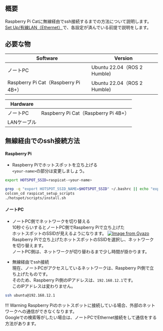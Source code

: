 ## 概要
Raspberry Pi Catに無線経由でssh接続するまでの方法について説明します。  
[Set Up/有線LAN（Ethernet）](../set_up/wired.md)で、各設定が済んでいる前提で説明をします。

## 必要な物
| Software         | Version                                      |
| ---------------- | -------------------------------------------- | 
| ノートPC         | Ubuntu 22.04（ROS 2 Humble) |
| Raspberry Pi Cat（Raspberry Pi 4B+） | Ubuntu 22.04（ROS 2 Humble) |

| Hardware            |                  | 
| ------------------- | ---------------- | 
| ノートPC            | Raspberry Pi Cat（Raspberry Pi 4B+） | 
| LANケーブル |  | 

## 無線経由でのssh接続方法

#### Raspberry Pi

* Raspberry Piでホットスポットを立ち上げる  
`<your-name>`の部分は変更しましょう。

```sh
export HOTSPOT_SSID=raspicat-<your-name>
```

```sh
grep -q "export HOTSPOT_SSID_NAME=$HOTSPOT_SSID" ~/.bashrc || echo "export HOTSPOT_SSID_NAME=$HOTSPOT_SSID" >> ~/.bashrc
colcon_cd raspicat_setup_scripts
./hotspot/scripts/install.sh
```

#### ノートPC


* ノートPC側でネットワークを切り替える  
10秒ぐらいするとノートPC側でRaspberry Piで立ち上げた  
ホットスポットのSSIDが見えるようになります。
[![Image from Gyazo](https://i.gyazo.com/f8d062086a3f1eb98c692913035d2573.png)](https://gyazo.com/f8d062086a3f1eb98c692913035d2573)
Raspberry Piで立ち上げたホットスポットのSSIDを選択し、ネットワークを切り替えます。  
ノートPC側は、ネットワークが切り替わるまで少し時間が掛かります。  

* 無線経由でssh接続  
現在、ノートPCがアクセスしているネットワークは、Raspberry Pi側で立ち上げたものです。  
そのため、Raspberry Pi側のIPアドレスは、`192.168.12.1`です。  
このIPアドレスは変わりません。

```sh
ssh ubuntu@192.168.12.1
```

!!! Warning
    Raspberry Piのホットスポットに接続している場合、外部のネットワークへの通信ができなくなります。  
    Googleでの検索等がしたい場合は、ノートPCでEthernet接続をして通信をする方法があります。